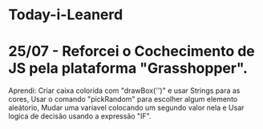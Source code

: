 # Today-i-Leanerd

# 25/07 - Reforcei o Cochecimento de JS pela plataforma "Grasshopper".
Aprendi: Criar caixa colorida com "drawBox('')" e usar Strings para as cores, Usar o comando "pickRandom" para escolher algum elemento aleátorio,  Mudar uma variavel colocando um segundo valor nela e Usar logica de decisão usando a expressão "IF".
